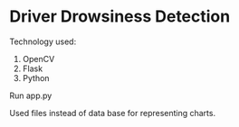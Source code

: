 # Driver Drowsiness Detection


Technology used:
1) OpenCV
2) Flask
3) Python

Run app.py


Used files instead of data base for representing charts.

